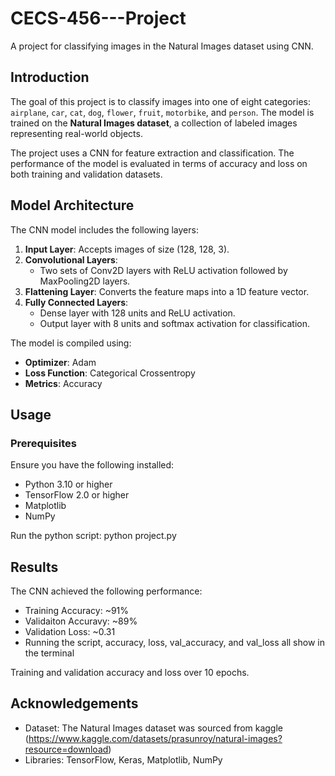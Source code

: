 # CECS-456---Project
A project for classifying images in the Natural Images dataset using CNN.


## Introduction

The goal of this project is to classify images into one of eight categories: `airplane`, `car`, `cat`, `dog`, `flower`, `fruit`, `motorbike`, and `person`. The model is trained on the **Natural Images dataset**, a collection of labeled images representing real-world objects.

The project uses a CNN for feature extraction and classification. The performance of the model is evaluated in terms of accuracy and loss on both training and validation datasets.

## Model Architecture

The CNN model includes the following layers:
1. **Input Layer**: Accepts images of size (128, 128, 3).
2. **Convolutional Layers**: 
   - Two sets of Conv2D layers with ReLU activation followed by MaxPooling2D layers.
3. **Flattening Layer**: Converts the feature maps into a 1D feature vector.
4. **Fully Connected Layers**: 
   - Dense layer with 128 units and ReLU activation.
   - Output layer with 8 units and softmax activation for classification.

The model is compiled using:
- **Optimizer**: Adam
- **Loss Function**: Categorical Crossentropy
- **Metrics**: Accuracy

## Usage

### Prerequisites
Ensure you have the following installed:
- Python 3.10 or higher
- TensorFlow 2.0 or higher
- Matplotlib
- NumPy

Run the python script:
    python project.py

## Results
The CNN achieved the following performance:
- Training Accuracy: ~91%
- Validaiton Accuravy: ~89%
- Validation Loss: ~0.31
- Running the script, accuracy, loss, val_accuracy, and val_loss all show in the terminal 

Training and validation accuracy and loss over 10 epochs.

## Acknowledgements 
- Dataset: The Natural Images dataset was sourced from kaggle (https://www.kaggle.com/datasets/prasunroy/natural-images?resource=download)
- Libraries: TensorFlow, Keras, Matplotlib, NumPy